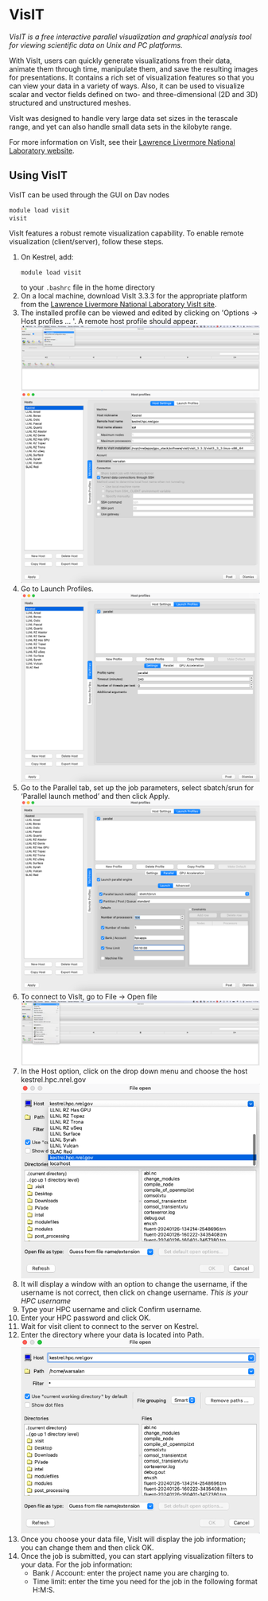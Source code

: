# VisIT

*VisIT is a free interactive parallel visualization and graphical analysis tool for viewing scientific data on Unix and PC platforms.*

With VisIt, users can quickly generate visualizations from their data, animate them through time, manipulate them, and save the resulting images for presentations. It contains a rich set of visualization features so that you can view your data in a variety of ways. 
Also, it can be used to visualize scalar and vector fields defined on two- and three-dimensional (2D and 3D) structured and unstructured meshes.

VisIt was designed to handle very large data set sizes in the terascale range, and yet can also handle small data sets in the kilobyte range.

For more information on VisIt, see their [Lawrence Livermore National Laboratory website](https://wci.llnl.gov/simulation/computer-codes/visit).

## Using VisIT
VisIT can be used through the GUI on Dav nodes 

```
module load visit 
visit 
```

VisIt features a robust remote visualization capability.  To enable remote visualization (client/server), follow these steps.

1. On Kestrel, add:
    ```
    module load visit
    ```
    to your `.bashrc` file in the home directory
2. On a local machine, download VisIt 3.3.3 for the appropriate platform from the [Lawrence Livermore National Laboratory VisIt site](https://wci.llnl.gov/simulation/computer-codes/visit/executables).
3. The installed profile can be viewed and edited by clicking on 'Options → Host profiles ... '. A remote host profile should appear.
![Alt text](/assets/images/VisIT/kestrel-5a.png)
![Alt text](/assets/images/VisIT/kestrel-5b.png)
4. Go to Launch Profiles.
![Alt text](/assets/images/VisIT/kestrel-6.png)
5. Go to the Parallel tab, set up the job parameters, select sbatch/srun for ‘Parallel launch method’ and then click Apply.
![Alt text](/assets/images/VisIT/kestrel-software-visit-step7.png)
6. To connect to VisIt, go to File → Open file
![Alt text](/assets/images/VisIT/kestrel-8.png)
7. In the Host option, click on the drop down menu and choose the host kestrel.hpc.nrel.gov
![Alt text](/assets/images/VisIT/kestrel-9.png)
8. It will display a window with an option to change the username, if the username is not correct, then click on change username. *This is your HPC username*
9. Type your HPC username and click Confirm username.
10. Enter your HPC password and click OK.
11. Wait for visit client to connect to the server on Kestrel.
12. Enter the directory where your data is located into Path.
![Alt text](/assets/images/VisIT/kestrel-14.png)
13. Once you choose your data file, VisIt will display the job information; you can change them and then click OK.
14. Once the job is submitted, you can start applying visualization filters to your data. For the job information:
    - Bank / Account: enter the project name you are charging to.
    - Time limit: enter the time you need for the job in the following format H:M:S.
